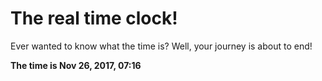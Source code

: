 # The real time clock!

Ever wanted to know what the time is? Well, your journey is about to end!

**The time is Nov 26, 2017, 07:16**